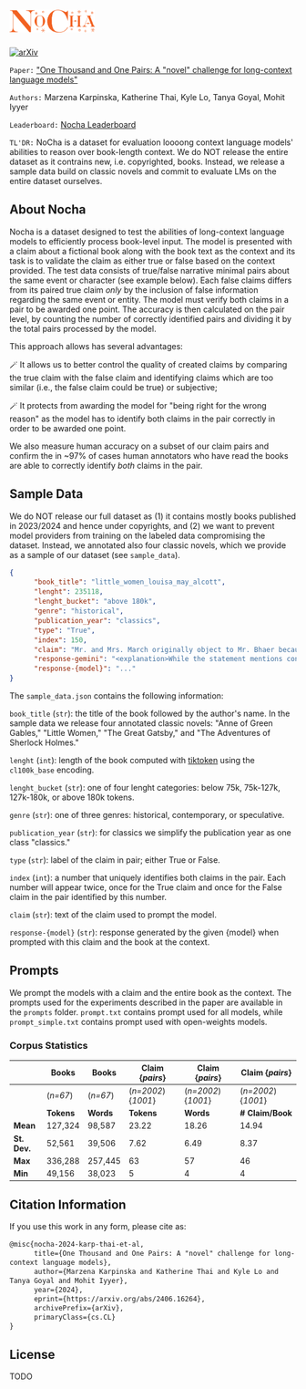# <img src="assets/nocha2.png" alt="NoCha" width="150" height="40"> 
[![arXiv](https://img.shields.io/badge/arXiv-2406.16264-b31b1b.svg)](https://arxiv.org/abs/2406.16264)

`Paper:` ["One Thousand and One Pairs: A "novel" challenge for long-context language models"](https://arxiv.org/abs/2406.16264)

`Authors:` Marzena Karpinska, Katherine Thai, Kyle Lo, Tanya Goyal, Mohit Iyyer

`Leaderboard:` [Nocha Leaderboard](https://novelchallenge.github.io/index.html)

`TL'DR:` NoCha is a dataset for evaluation loooong context language models' abilities to reason over book-length context. We do NOT release the entire dataset as it contrains new, i.e. copyrighted, books. Instead, we release a sample data build on classic novels and commit to evaluate LMs on the entire dataset ourselves.

## About Nocha

Nocha is a dataset designed to test the abilities of long-context language models to efficiently process book-level input. The model is presented with a claim about a fictional book along with the book text as the context and its task is to validate the claim as either true or false based on the context provided. The test data consists of true/false narrative minimal pairs about the same event or character (see example below). Each false claims differs from its paired true claim _only_ by the inclusion of false information regarding the same event or entity. The model must verify both claims in a pair to be awarded one point. The accuracy is then calculated on the pair level, by counting the number of correctly identified pairs and dividing it by the total pairs processed by the model.

This approach allows has several advantages:

🪄  It allows us to better control the quality of created claims by comparing the true claim with the false claim and identifying claims which are too similar (i.e., the false claim could be true) or subjective;

🪄  It protects from awarding the model for "being right for the wrong reason" as the model has to identify both claims in the pair correctly in order to be awarded one point.

We also measure human accuracy on a subset of our claim pairs and confirm the in ~97% of cases human annotators who have read the books are able to correctly identify _both_ claims in the pair.


## Sample Data

We do NOT release our full dataset as (1) it contains mostly books published in 2023/2024 and hence under copyrights, and (2) we want to prevent model providers from training on the labeled data compromising the dataset. Instead, we annotated also four classic novels, which we provide as a sample of our dataset (see `sample_data`). 

```json
{
      "book_title": "little_women_louisa_may_alcott",
      "lenght": 235118,
      "lenght_bucket": "above 180k",
      "genre": "historical",
      "publication_year": "classics",
      "type": "True",
      "index": 150,
      "claim": "Mr. and Mrs. March originally object to Mr. Bhaer because he is too old and not rich enough.",
      "response-gemini": "<explanation>While the statement mentions concerns that are common in families, the text does not state that Mr. and Mrs. March object to Mr. Bhaer. In fact, they seem to like him from the start. Aunt March is the one who objects to the match because of his lack of wealth. </explanation><answer>FALSE</answer>",
      "response-{model}": "..."
}
```

The `sample_data.json` contains the following information:

`book_title` (`str`): the title of the book followed by the author's name. In the sample data we release four annotated classic novels: "Anne of Green Gables," "Little Women," "The Great Gatsby," and "The Adventures of Sherlock Holmes."

`lenght` (`int`): length of the book computed with [tiktoken](https://github.com/openai/tiktoken) using the `cl100k_base` encoding.

`lenght_bucket` (`str`): one of four lenght categories: below 75k, 75k-127k, 127k-180k, or above 180k tokens.

`genre` (`str`): one of three genres: historical, contemporary, or speculative.

`publication_year` (`str`): for classics we simplify the publication year as one class "classics."

`type` (`str`): label of the claim in pair; either True or False.

`index` (`int`): a number that uniquely identifies both claims in the pair. Each number will appear twice, once for the True claim and once for the False claim in the pair identified by this number.

`claim` (`str`): text of the claim used to prompt the model.

`response-{model}` (`str`): response generated by the given {model} when prompted with this claim and the book at the context.

## Prompts

We prompt the models with a claim and the entire book as the context. The prompts used for the experiments described in the paper are available in the `prompts` folder. `prompt.txt` contains prompt used for all models, while `prompt_simple.txt` contains prompt used with open-weights models.



### Corpus Statistics

|              | **Books**                   | **Books**                   | **Claim** {*pairs*}           | **Claim**  {*pairs*}          | **Claim**  {*pairs*}                   |
|--------------|-----------------------------|-----------------------------|-------------------------------|-------------------------------|-------------------------------|
|              | (*n=67*)                    | (*n=67*)                    | (*n=2002*){*1001*}           | (*n=2002*){*1001*}             | (*n=2002*){*1001*}            |
|              | **Tokens**                  | **Words**                   | **Tokens**                    | **Words**                     | **# Claim/Book**              |
| **Mean**     | 127,324                     | 98,587                      | 23.22                         | 18.26                         | 14.94                         |
| **St. Dev.** | 52,561                      | 39,506                      | 7.62                          | 6.49                          | 8.37                          |
| **Max**      | 336,288                     | 257,445                     | 63                            | 57                            | 46                            |
| **Min**      | 49,156                      | 38,023                      | 5                             | 4                             | 4                             |




## Citation Information
If you use this work in any form, please cite as:
```
@misc{nocha-2024-karp-thai-et-al,
      title={One Thousand and One Pairs: A "novel" challenge for long-context language models}, 
      author={Marzena Karpinska and Katherine Thai and Kyle Lo and Tanya Goyal and Mohit Iyyer},
      year={2024},
      eprint={https://arxiv.org/abs/2406.16264},
      archivePrefix={arXiv},
      primaryClass={cs.CL}
}
```

## License

TODO
